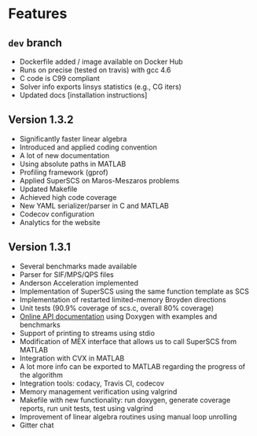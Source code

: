 # Features

## `dev` branch

- Dockerfile added / image available on Docker Hub
- Runs on precise (tested on travis) with gcc 4.6
- C code is C99 compliant
- Solver info exports linsys statistics (e.g., CG iters)
- Updated docs [installation instructions]

## Version 1.3.2

- Significantly faster linear algebra
- Introduced and applied coding convention
- A lot of new documentation
- Using absolute paths in MATLAB
- Profiling framework (gprof)
- Applied SuperSCS on Maros-Meszaros problems
- Updated Makefile
- Achieved high code coverage
- New YAML serializer/parser in C and MATLAB
- Codecov configuration
- Analytics for the website


## Version 1.3.1
- Several benchmarks made available
- Parser for SIF/MPS/QPS files
- Anderson Acceleration implemented
- Implementation of SuperSCS using the same function template as SCS
- Implementation of restarted limited-memory Broyden directions
- Unit tests (90.9% coverage of scs.c, overall 80% coverage)
- [Online API documentation](https://kul-forbes.github.io/scs/index.html) using Doxygen with examples and benchmarks
- Support of printing to streams using stdio
- Modification of MEX interface that allows us to call SuperSCS from MATLAB
- Integration with CVX in MATLAB
- A lot more info can be exported to MATLAB regarding the progress of the algorithm
- Integration tools: codacy, Travis CI, codecov
- Memory management verification using valgrind
- Makefile with new functionality: run doxygen, generate coverage reports, run unit tests, test using valgrind
- Improvement of linear algebra routines using manual loop unrolling
- Gitter chat
